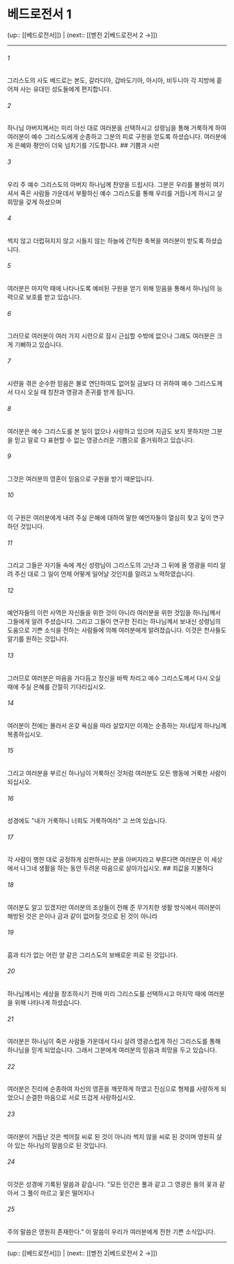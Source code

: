 # 베드로전서 1

(up:: [[베드로전서]]) | (next:: [[벧전 2|베드로전서 2 →]])

***




###### 1 

그리스도의 사도 베드로는 본도, 갈라디아, 갑바도기아, 아시아, 비두니아 각 지방에 흩어져 사는 유대인 성도들에게 편지합니다. 



###### 2 

하나님 아버지께서는 미리 아신 대로 여러분을 선택하시고 성령님을 통해 거룩하게 하여 여러분이 예수 그리스도에게 순종하고 그분의 피로 구원을 얻도록 하셨습니다. 여러분에게 은혜와 평안이 더욱 넘치기를 기도합니다. ## 기쁨과 시련 



###### 3 

우리 주 예수 그리스도의 아버지 하나님께 찬양을 드립시다. 그분은 우리를 불쌍히 여기셔서 죽은 사람들 가운데서 부활하신 예수 그리스도를 통해 우리를 거듭나게 하시고 살 희망을 갖게 하셨으며 



###### 4 

썩지 않고 더럽혀지지 않고 시들지 않는 하늘에 간직한 축복을 여러분이 받도록 하셨습니다. 



###### 5 

여러분은 마지막 때에 나타나도록 예비된 구원을 얻기 위해 믿음을 통해서 하나님의 능력으로 보호를 받고 있습니다. 



###### 6 

그러므로 여러분이 여러 가지 시련으로 잠시 근심할 수밖에 없으나 그래도 여러분은 크게 기뻐하고 있습니다. 



###### 7 

시련을 겪은 순수한 믿음은 불로 연단하여도 없어질 금보다 더 귀하여 예수 그리스도께서 다시 오실 때 칭찬과 영광과 존귀를 받게 됩니다. 



###### 8 

여러분은 예수 그리스도를 본 일이 없으나 사랑하고 있으며 지금도 보지 못하지만 그분을 믿고 말로 다 표현할 수 없는 영광스러운 기쁨으로 즐거워하고 있습니다. 



###### 9 

그것은 여러분의 영혼이 믿음으로 구원을 받기 때문입니다. 



###### 10 

이 구원은 여러분에게 내려 주실 은혜에 대하여 말한 예언자들이 열심히 찾고 깊이 연구하던 것입니다. 



###### 11 

그리고 그들은 자기들 속에 계신 성령님이 그리스도의 고난과 그 뒤에 올 영광을 미리 알려 주신 대로 그 일이 언제 어떻게 일어날 것인지를 알려고 노력하였습니다. 



###### 12 

예언자들의 이런 사역은 자신들을 위한 것이 아니라 여러분을 위한 것임을 하나님께서 그들에게 알려 주셨습니다. 그리고 그들이 연구한 진리는 하나님께서 보내신 성령님의 도움으로 기쁜 소식을 전하는 사람들에 의해 여러분에게 알려졌습니다. 이것은 천사들도 알기를 원하는 것입니다. 



###### 13 

그러므로 여러분은 마음을 가다듬고 정신을 바짝 차리고 예수 그리스도께서 다시 오실 때에 주실 은혜를 간절히 기다리십시오. 



###### 14 

여러분이 전에는 몰라서 온갖 욕심을 따라 살았지만 이제는 순종하는 자녀답게 하나님께 복종하십시오. 



###### 15 

그리고 여러분을 부르신 하나님이 거룩하신 것처럼 여러분도 모든 행동에 거룩한 사람이 되십시오. 



###### 16 

성경에도 "내가 거룩하니 너희도 거룩하여라" 고 쓰여 있습니다. 



###### 17 

각 사람이 행한 대로 공정하게 심판하시는 분을 아버지라고 부른다면 여러분은 이 세상에서 나그네 생활을 하는 동안 두려운 마음으로 살아가십시오. ## 죄값을 지불하다 



###### 18 

여러분도 알고 있겠지만 여러분의 조상들이 전해 준 무가치한 생활 방식에서 여러분이 해방된 것은 은이나 금과 같이 없어질 것으로 된 것이 아니라 



###### 19 

흠과 티가 없는 어린 양 같은 그리스도의 보배로운 피로 된 것입니다. 



###### 20 

하나님께서는 세상을 창조하시기 전에 미리 그리스도를 선택하시고 마지막 때에 여러분을 위해 나타나게 하셨습니다. 



###### 21 

여러분은 하나님이 죽은 사람들 가운데서 다시 살려 영광스럽게 하신 그리스도를 통해 하나님을 믿게 되었습니다. 그래서 그분에게 여러분의 믿음과 희망을 두고 있습니다. 



###### 22 

여러분은 진리에 순종하여 자신의 영혼을 깨끗하게 하였고 진심으로 형제를 사랑하게 되었으니 순결한 마음으로 서로 뜨겁게 사랑하십시오. 



###### 23 

여러분이 거듭난 것은 썩어질 씨로 된 것이 아니라 썩지 않을 씨로 된 것이며 영원히 살아 있는 하나님의 말씀으로 된 것입니다. 



###### 24 

이것은 성경에 기록된 말씀과 같습니다. "모든 인간은 풀과 같고 그 영광은 들의 꽃과 같아서 그 풀이 마르고 꽃은 떨어지나 



###### 25 

주의 말씀은 영원히 존재한다." 이 말씀이 우리가 여러분에게 전한 기쁜 소식입니다.

***

(up:: [[베드로전서]]) | (next:: [[벧전 2|베드로전서 2 →]])
